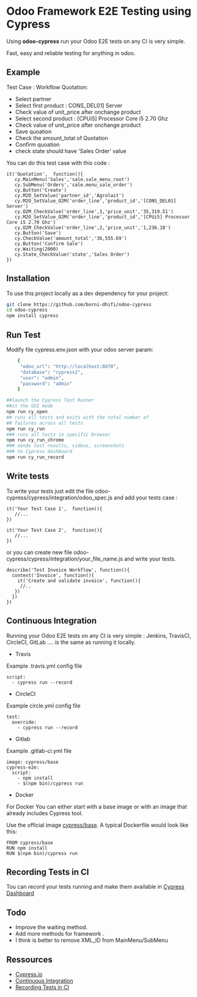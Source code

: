 
Odoo Framework E2E Testing using Cypress
=========================================


Using **odoo-cypress**  run your Odoo E2E tests on any CI is very simple. 

Fast, easy and reliable testing for anything in odoo.


Example
-------

Test Case : Workflow Quotation:

- Select partner
- Select first product : CONS_DEL01] Server
- Check value of unit_price after onchange product 
- Select second product : [CPUi5] Processor Core i5 2.70 Ghz
- Check value of unit_price after onchange product 
- Save quoation
- Check the amount_total of Quotation 
- Confirm quoation
- check state should have  'Sales Order' value

You can do this test case with this code : 
 
    it('Quotation',  function(){
       cy.MainMenu('Sales','sale.sale_menu_root')
       cy.SubMenu('Orders','sale.menu_sale_order')
       cy.Button('Create')
       cy.M2O_SetValue('partner_id','Agrolait')
       cy.M2O_SetValue_O2M('order_line','product_id','[CONS_DEL01] Server')
       cy.O2M_CheckValue('order_line',1,'price_unit','35,319.51')
       cy.M2O_SetValue_O2M('order_line','product_id','[CPUi5] Processor Core i5 2.70 Ghz')
       cy.O2M_CheckValue('order_line',2,'price_unit','1,236.18')
       cy.Button('Save')
       cy.CheckValue('amount_total','36,555.69')
       cy.Button('Confirm Sale')
       cy.Waiting(2000)
       cy.State_CheckValue('state','Sales Order')
    })



Installation
------------

To use this project locally as a dev dependency for your project: 

```bash
git clone https://github.com/borni-dhifi/odoo-cypress
cd odoo-cypress
npm install cypress
```


Run Test 
--------

Modify file cypress.env.json with your odoo server param:

```bash
    {
     "odoo_url": "http://localhost:8070",
     "database": "cypress2",
     "user": "admin",
     "password": "admin"
    }
```


```bash
##launch the Cypress Test Runner
##in the GUI mode
npm run cy_open
## runs all tests and exits with the total number of
## failures across all tests
npm run cy_run
### runs all tests in specific browser
npm run cy_run_chrome
### sends test results, videos, screenshots
### to Cypress dashboard
npm run cy_run_record
```

Write tests 
-----------

To write your tests just edit the file  odoo-cypress/cypress/integration/odoo_spec.js and add your tests case : 

    it('Your Test Case 1',  function(){ 
       //...
    }) 
    
    it('Your Test Case 2',  function(){ 
       //...
    }) 
    
or you can create new file odoo-cypress/cypress/integration/your_file_name.js and write your tests.

    describe('Test Invoice Workflow', function(){
      context('Invoice', function(){ 
        it('Create and validate invoice', function(){ 
         //..
       })
      })
    })

Continuous Integration
-----------------------

Running your Odoo E2E tests on any CI is very simple : Jenkins, TravisCI, CircleCI, GitLab .... is the same as running it locally.

- Travis

Example .travis.yml config file

    script:
      - cypress run --record

- CircleCI

Example circle.yml config file

    test:
      override:
        - cypress run --record

- Gitlab 

Example .gitlab-ci.yml file

    image: cypress/base
    cypress-e2e:
      script:
        - npm install
        - $(npm bin)/cypress run
      
      
- Docker

For Docker You can either start with a base image or with an image that already includes Cypress tool.

Use the official image <a href="https://hub.docker.com/r/cypress/base/">cypress/base</a>. A typical Dockerfile would look like this:

    FROM cypress/base
    RUN npm install
    RUN $(npm bin)/cypress run
  

Recording Tests in CI
----------------------


Tou can record your tests running and make them available in <a href="https://on.cypress.io/dashboard">Cypress Dashboard</a>


Todo
----

- Improve the waiting method.
- Add more methods for framework .
- I think is better to remove XML_ID from MainMenu/SubMenu

Ressources
------------

- <a href="https://www.cypress.io">Cypress.io</a>
- <a href="https://docs.cypress.io/guides/guides/continuous-integration.html">Continuous Integration</a>
- <a href="https://docs.cypress.io/guides/guides/continuous-integration.html#Recording-Tests-in-CI">Recording Tests in CI</a>





